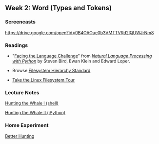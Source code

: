 ## Week 2: Word (Types and Tokens)

### Screencasts

https://drive.google.com/open?id=0B4OAOue0b3VMTTVRd2lQUWJrNm8

### Readings

- "[Facing the Language Challenge](http://www.nltk.org/book/ch12.html)" from
*[Natural Language Processing with Python](http://www.nltk.org/book/)* by
Steven Bird, Ewan Klein and Edward Loper.

- Browse [Filesystem Hierarchy Standard](http://www.pathname.com/fhs/)

- [Take the Linux Filesystem
Tour](http://web.archive.org/web/20140224004333/http://tuxradar.com/content/take-linux-filesystem-tour/#null)

### Lecture Notes

[Hunting the Whale I (shell)](https://github.com/xpmethod/dhnotes/blob/master/tutorials/command-line/109-text.md#hunting-the-whale)

[Hunting the Whale II (iPython)](https://github.com/dh-notes/dhnotes/blob/master/tutorials/python/python-4.md)

### Home Experiment

[Better Hunting](https://github.com/denten-courses/computing-context/blob/master/experiments/2-experiment/better-hunting.md)


